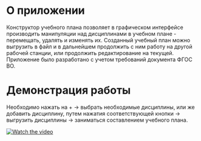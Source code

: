 # О приложении

Конструктор учебного плана позволяет в графическом интерфейсе производить манипуляции над дисциплинами в учебном плане - перемещать, удалять и изменять их. Созданный учебный план можно выгрузить в файл и в дальнейшем продолжить с ним работу на другой рабочей станции, или продолжить редактирование на текущей. Приложение было разработано с учетом требований документа ФГОС ВО.

# Демонстрация работы

Необходимо нажать на + -> выбрать необходимые дисциплины, или же добавить дисциплину, путем нажатия соответствующей кнопки -> выгрузить дисциплины -> заниматься составлением учебного плана.


[![Watch the video](https://img.youtube.com/vi/zwbc2c6SUZA/maxresdefault.jpg)](https://youtu.be/zwbc2c6SUZA)

